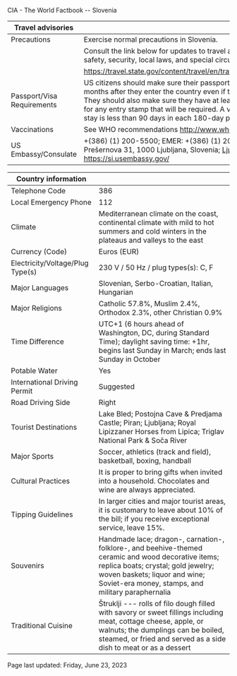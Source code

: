 CIA - The World Factbook -- Slovenia

| Travel advisories | |
| --- | --- |
| Precautions | Exercise normal precautions in Slovenia. |
| | Consult the link below for updates to travel advisories and statements on safety, security, local laws, and special circumstances in this country. |
| | <https://travel.state.gov/content/travel/en/traveladvisories/traveladvisories.html> |
| Passport/Visa Requirements | US citizens should make sure their passport will not expire for at least 6 months after they enter the country even if they do not intend to stay that long. They should also make sure they have at least 1 blank page in their passport for any entry stamp that will be required. A visa is not required as long as the stay is less than 90 days in each 180-day period. |
| Vaccinations | See WHO recommendations  <http://www.who.int/> |
| US Embassy/Consulate | +(386) (1) 200-5500; EMER: +(386) (1) 200-5556; US Embassy Ljubljana, Prešernova 31, 1000 Ljubljana, Slovenia; LjubljanaACS@state.gov; https://si.usembassy.gov/ |

| Country information |  |
| --- | --- |
| Telephone Code | 386 |
| Local Emergency Phone | 112 |
| Climate | Mediterranean climate on the coast, continental climate with mild to hot summers and cold winters in the plateaus and valleys to the east |
| Currency (Code) | Euros (EUR) |
| Electricity/Voltage/Plug Type(s) | 230 V / 50 Hz / plug types(s): C, F |
| Major Languages | Slovenian, Serbo-Croatian, Italian, Hungarian |
| Major Religions | Catholic 57.8%, Muslim 2.4%, Orthodox 2.3%, other Christian 0.9% |
| Time Difference | UTC+1 (6 hours ahead of Washington, DC, during Standard Time); daylight saving time: +1hr, begins last Sunday in March; ends last Sunday in October |
| Potable Water | Yes |
| International Driving Permit | Suggested |
| Road Driving Side | Right |
| Tourist Destinations | Lake Bled; Postojna Cave & Predjama Castle; Piran; Ljubljana; Royal Lipizzaner Horses from Lipica; Triglav National Park & Soča River |
| Major Sports | Soccer, athletics (track and field), basketball, boxing, handball |
| Cultural Practices | It is proper to bring gifts when invited into a household. Chocolates and wine are always appreciated. |
| Tipping Guidelines | In larger cities and major tourist areas, it is customary to leave about 10% of the bill; if you receive exceptional service, leave 15%. |
| Souvenirs | Handmade lace; dragon-, carnation-, folklore-, and beehive-themed ceramic and wood decorative items; replica boats; crystal; gold jewelry; woven baskets; liquor and wine; Soviet-era money, stamps, and military paraphernalia |
| Traditional Cuisine | Štruklji --- rolls of filo dough filled with savory or sweet fillings including meat, cottage cheese, apple, or walnuts; the dumplings can be boiled, steamed, or fried and served as a side dish to meat or as a dessert |

Page last updated: Friday, June 23, 2023

